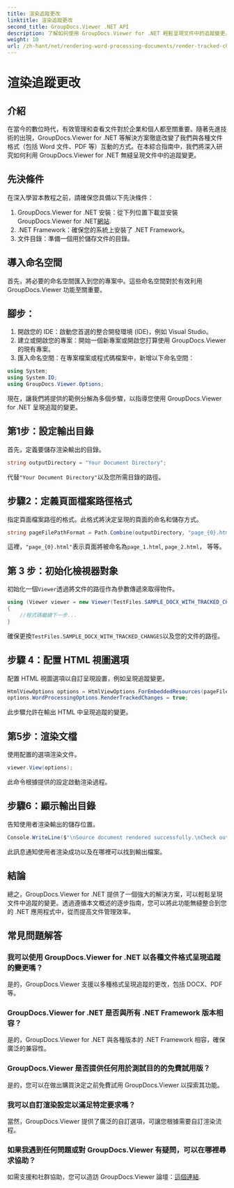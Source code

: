 ```yaml
---
title: 渲染追蹤更改
linktitle: 渲染追蹤更改
second_title: GroupDocs.Viewer .NET API
description: 了解如何使用 GroupDocs.Viewer for .NET 輕鬆呈現文件中的追蹤變更。提高您的文件管理效率。
weight: 10
url: /zh-hant/net/rendering-word-processing-documents/render-tracked-changes/
---
```


# 渲染追蹤更改

## 介紹
在當今的數位時代，有效管理和查看文件對於企業和個人都至關重要。隨著先進技術的出現，GroupDocs.Viewer for .NET 等解決方案徹底改變了我們與各種文件格式（包括 Word 文件、PDF 等）互動的方式。在本綜合指南中，我們將深入研究如何利用 GroupDocs.Viewer for .NET 無縫呈現文件中的追蹤變更。
## 先決條件
在深入學習本教程之前，請確保您具備以下先決條件：
1. GroupDocs.Viewer for .NET 安裝：從下列位置下載並安裝 GroupDocs.Viewer for .NET[網站](https://releases.groupdocs.com/viewer/net/).
2. .NET Framework：確保您的系統上安裝了 .NET Framework。
3. 文件目錄：準備一個用於儲存文件的目錄。

## 導入命名空間
首先，將必要的命名空間匯入到您的專案中。這些命名空間對於有效利用 GroupDocs.Viewer 功能至關重要。
## 腳步：
1. 開啟您的 IDE：啟動您首選的整合開發環境 (IDE)，例如 Visual Studio。
2. 建立或開啟您的專案：開始一個新專案或開啟您打算使用 GroupDocs.Viewer 的現有專案。
3. 匯入命名空間：在專案檔案或程式碼檔案中，新增以下命名空間：
```csharp
using System;
using System.IO;
using GroupDocs.Viewer.Options;
```

現在，讓我們將提供的範例分解為多個步驟，以指導您使用 GroupDocs.Viewer for .NET 呈現追蹤的變更。
## 第1步：設定輸出目錄
首先，定義要儲存渲染輸出的目錄。
```csharp
string outputDirectory = "Your Document Directory";
```
代替`"Your Document Directory"`以及您所需目錄的路徑。
## 步驟2：定義頁面檔案路徑格式
指定頁面檔案路徑的格式。此格式將決定呈現的頁面的命名和儲存方式。
```csharp
string pageFilePathFormat = Path.Combine(outputDirectory, "page_{0}.html");
```
這裡，`"page_{0}.html"`表示頁面將被命名為`page_1.html`, `page_2.html`， 等等。
## 第 3 步：初始化檢視器對象
初始化一個`Viewer`透過將文件的路徑作為參數傳遞來取得物件。
```csharp
using (Viewer viewer = new Viewer(TestFiles.SAMPLE_DOCX_WITH_TRACKED_CHANGES))
{
    //程式碼繼續下一步...
}
```
確保更換`TestFiles.SAMPLE_DOCX_WITH_TRACKED_CHANGES`以及您的文件的路徑。
## 步驟 4：配置 HTML 視圖選項
配置 HTML 視圖選項以自訂呈現設置，例如呈現追蹤變更。
```csharp
HtmlViewOptions options = HtmlViewOptions.ForEmbeddedResources(pageFilePathFormat);
options.WordProcessingOptions.RenderTrackedChanges = true;
```
此步驟允許在輸出 HTML 中呈現追蹤的變更。
## 第5步：渲染文檔
使用配置的選項渲染文件。
```csharp
viewer.View(options);
```
此命令根據提供的設定啟動渲染過程。
## 步驟6：顯示輸出目錄
告知使用者渲染輸出的儲存位置。
```csharp
Console.WriteLine($"\nSource document rendered successfully.\nCheck output in {outputDirectory}.");
```
此訊息通知使用者渲染成功以及在哪裡可以找到輸出檔案。

## 結論
總之，GroupDocs.Viewer for .NET 提供了一個強大的解決方案，可以輕鬆呈現文件中追蹤的變更。透過遵循本文概述的逐步指南，您可以將此功能無縫整合到您的 .NET 應用程式中，從而提高文件管理效率。
## 常見問題解答
### 我可以使用 GroupDocs.Viewer for .NET 以各種文件格式呈現追蹤的變更嗎？
是的，GroupDocs.Viewer 支援以多種格式呈現追蹤的更改，包括 DOCX、PDF 等。
### GroupDocs.Viewer for .NET 是否與所有 .NET Framework 版本相容？
是的，GroupDocs.Viewer for .NET 與各種版本的 .NET Framework 相容，確保廣泛的兼容性。
### GroupDocs.Viewer 是否提供任何用於測試目的的免費試用版？
是的，您可以在做出購買決定之前免費試用 GroupDocs.Viewer 以探索其功能。
### 我可以自訂渲染設定以滿足特定要求嗎？
當然，GroupDocs.Viewer 提供了廣泛的自訂選項，可讓您根據需要自訂渲染流程。
### 如果我遇到任何問題或對 GroupDocs.Viewer 有疑問，可以在哪裡尋求協助？
如需支援和社群協助，您可以造訪 GroupDocs.Viewer 論壇：[這個連結](https://forum.groupdocs.com/c/viewer/9).